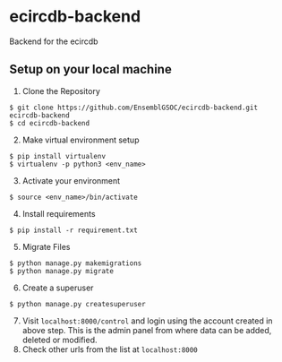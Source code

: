 # ecircdb-backend
Backend for the ecircdb

## Setup on your local machine

1. Clone the Repository
```shell
$ git clone https://github.com/EnsemblGSOC/ecircdb-backend.git ecircdb-backend
$ cd ecircdb-backend
```
2. Make virtual environment setup
```shell
$ pip install virtualenv
$ virtualenv -p python3 <env_name>
```
3. Activate your environment
```shell
$ source <env_name>/bin/activate
```
4. Install requirements
```shell
$ pip install -r requirement.txt
```
5. Migrate Files
```shell
$ python manage.py makemigrations
$ python manage.py migrate
```
6. Create a superuser
```shell
$ python manage.py createsuperuser
```
7. Visit `localhost:8000/control` and login using the account created in above step. This is the admin panel from where data can be added, deleted or modified.
8. Check other urls from the list at `localhost:8000`